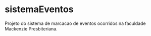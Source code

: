 # sistemaEventos
Projeto do sistema de marcacao de eventos ocorridos na faculdade Mackenzie Presbiteriana.
